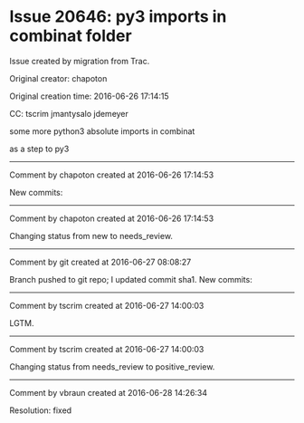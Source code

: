 # Issue 20646: py3 imports in combinat folder

Issue created by migration from Trac.

Original creator: chapoton

Original creation time: 2016-06-26 17:14:15

CC:  tscrim jmantysalo jdemeyer

some more python3 absolute imports in combinat

as a step to py3


---

Comment by chapoton created at 2016-06-26 17:14:53

New commits:


---

Comment by chapoton created at 2016-06-26 17:14:53

Changing status from new to needs_review.


---

Comment by git created at 2016-06-27 08:08:27

Branch pushed to git repo; I updated commit sha1. New commits:


---

Comment by tscrim created at 2016-06-27 14:00:03

LGTM.


---

Comment by tscrim created at 2016-06-27 14:00:03

Changing status from needs_review to positive_review.


---

Comment by vbraun created at 2016-06-28 14:26:34

Resolution: fixed
